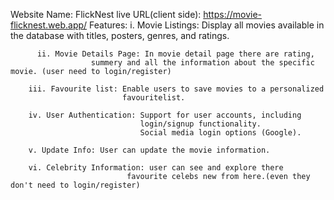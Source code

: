 Website Name: FlickNest
live URL(client side): https://movie-flicknest.web.app/
Features: 
          i. Movie Listings: Display all movies available in the
                  database with titles, posters, genres, and ratings.
          
          ii. Movie Details Page: In movie detail page there are rating,
                      summery and all the information about the specific movie. (user need to login/register)

        iii. Favourite list: Enable users to save movies to a personalized
                             favouritelist.

        iv. User Authentication: Support for user accounts, including 
                                 login/signup functionality.
                                 Social media login options (Google).

        v. Update Info: User can update the movie information.

        vi. Celebrity Information: user can see and explore there
                              favourite celebs new from here.(even they don't need to login/register)






